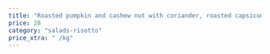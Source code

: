 ```yaml
---
title: "Roasted pumpkin and cashew nut with coriander, roasted capsicum, spanish onion with our own special balsamic dressing"
price: 28
category: "salads-risotto"
price_xtra: " /kg"
---
```

